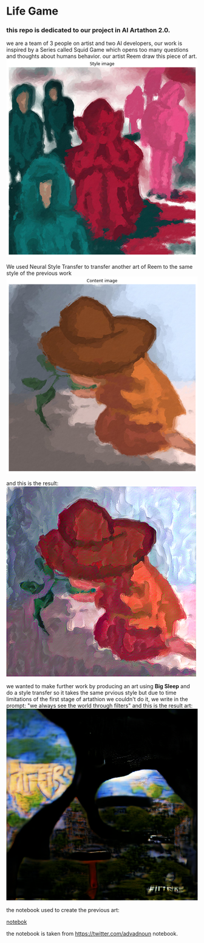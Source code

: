 # Life Game

### this repo is dedicated to our project in AI Artathon 2.0.


we are a team of 3 people on artist and two AI developers, our work is inspired by a Series called Squid Game which opens too many questions and thoughts about humans behavior.
our artist Reem draw this piece of art.
![art](https://github.com/Mashael0x/Life-Game/blob/main/style%20image.png)

We used Neural Style Transfer to transfer another art of Reem to the same style of the previous work
![n](https://github.com/Mashael0x/Life-Game/blob/main/Content%20image.png)

and this is the result:
![k](https://github.com/Mashael0x/Life-Game/blob/main/gen_at_iteration_32.png)

we wanted to make further work by producing an art using **Big Sleep** and do a style transfer so it takes the same prvious style but due to time limitations of the first stage of artathion we couldn't do it, we write in the prompt: "we always see the world through filters" and this is the result art:
![r](https://github.com/Mashael0x/Life-Game/blob/main/we%20always%20see%20the%20world%20throug%20filters.png)

the notebook used to create the previous art: 

[notebok](https://colab.research.google.com/drive/1fj4SGz-q2k6csXylN_mYnXd7CNuHNNVj#scrollTo=KAcixx9Z3XYH)

the notebook is taken from https://twitter.com/advadnoun notebook.
